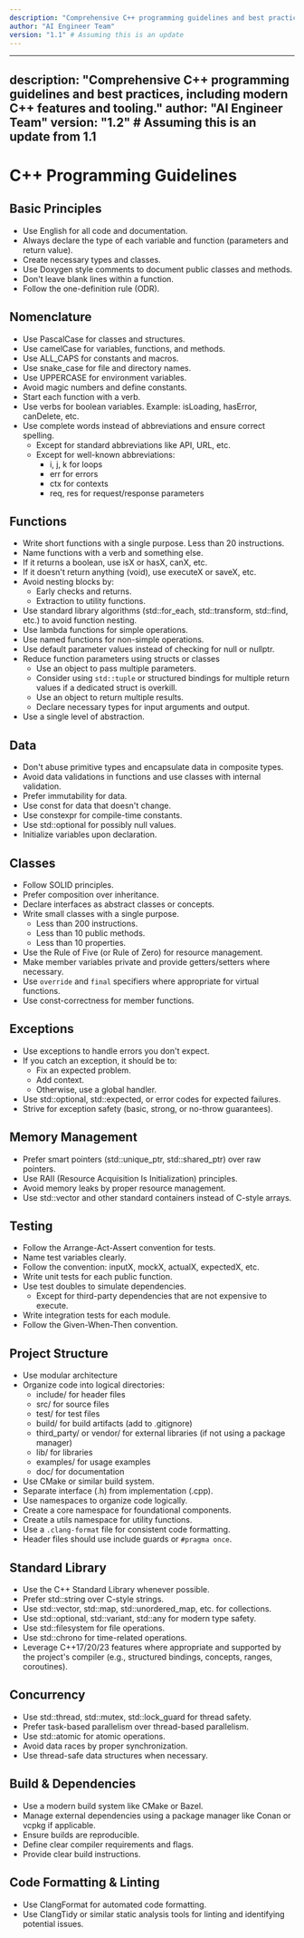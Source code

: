 ```yaml
---
description: "Comprehensive C++ programming guidelines and best practices."
author: "AI Engineer Team"
version: "1.1" # Assuming this is an update
---
```

---
description: "Comprehensive C++ programming guidelines and best practices, including modern C++ features and tooling."
author: "AI Engineer Team"
version: "1.2" # Assuming this is an update from 1.1
---

# C++ Programming Guidelines

## Basic Principles

- Use English for all code and documentation.
- Always declare the type of each variable and function (parameters and return value).
- Create necessary types and classes.
- Use Doxygen style comments to document public classes and methods.
- Don't leave blank lines within a function.
- Follow the one-definition rule (ODR).

## Nomenclature

- Use PascalCase for classes and structures.
- Use camelCase for variables, functions, and methods.
- Use ALL_CAPS for constants and macros.
- Use snake_case for file and directory names.
- Use UPPERCASE for environment variables.
- Avoid magic numbers and define constants.
- Start each function with a verb.
- Use verbs for boolean variables. Example: isLoading, hasError, canDelete, etc.
- Use complete words instead of abbreviations and ensure correct spelling.
  - Except for standard abbreviations like API, URL, etc.
  - Except for well-known abbreviations:
    - i, j, k for loops
    - err for errors
    - ctx for contexts
    - req, res for request/response parameters

## Functions

- Write short functions with a single purpose. Less than 20 instructions.
- Name functions with a verb and something else.
- If it returns a boolean, use isX or hasX, canX, etc.
- If it doesn't return anything (void), use executeX or saveX, etc.
- Avoid nesting blocks by:
  - Early checks and returns.
  - Extraction to utility functions.
- Use standard library algorithms (std::for_each, std::transform, std::find, etc.) to avoid function nesting.
- Use lambda functions for simple operations.
- Use named functions for non-simple operations.
- Use default parameter values instead of checking for null or nullptr.
- Reduce function parameters using structs or classes
  - Use an object to pass multiple parameters.
  - Consider using `std::tuple` or structured bindings for multiple return values if a dedicated struct is overkill.
  - Use an object to return multiple results.
  - Declare necessary types for input arguments and output.
- Use a single level of abstraction.

## Data

- Don't abuse primitive types and encapsulate data in composite types.
- Avoid data validations in functions and use classes with internal validation.
- Prefer immutability for data.
- Use const for data that doesn't change.
- Use constexpr for compile-time constants.
- Use std::optional for possibly null values.
- Initialize variables upon declaration.

## Classes

- Follow SOLID principles.
- Prefer composition over inheritance.
- Declare interfaces as abstract classes or concepts.
- Write small classes with a single purpose.
  - Less than 200 instructions.
  - Less than 10 public methods.
  - Less than 10 properties.
- Use the Rule of Five (or Rule of Zero) for resource management.
- Make member variables private and provide getters/setters where necessary.
- Use `override` and `final` specifiers where appropriate for virtual functions.
- Use const-correctness for member functions.

## Exceptions

- Use exceptions to handle errors you don't expect.
- If you catch an exception, it should be to:
  - Fix an expected problem.
  - Add context.
  - Otherwise, use a global handler.
- Use std::optional, std::expected, or error codes for expected failures.
- Strive for exception safety (basic, strong, or no-throw guarantees).

## Memory Management

- Prefer smart pointers (std::unique_ptr, std::shared_ptr) over raw pointers.
- Use RAII (Resource Acquisition Is Initialization) principles.
- Avoid memory leaks by proper resource management.
- Use std::vector and other standard containers instead of C-style arrays.

## Testing

- Follow the Arrange-Act-Assert convention for tests.
- Name test variables clearly.
- Follow the convention: inputX, mockX, actualX, expectedX, etc.
- Write unit tests for each public function.
- Use test doubles to simulate dependencies.
  - Except for third-party dependencies that are not expensive to execute.
- Write integration tests for each module.
- Follow the Given-When-Then convention.

## Project Structure

- Use modular architecture
- Organize code into logical directories:
  - include/ for header files
  - src/ for source files
  - test/ for test files
  - build/ for build artifacts (add to .gitignore)
  - third_party/ or vendor/ for external libraries (if not using a package manager)
  - lib/ for libraries
  - examples/ for usage examples
  - doc/ for documentation
- Use CMake or similar build system.
- Separate interface (.h) from implementation (.cpp).
- Use namespaces to organize code logically.
- Create a core namespace for foundational components.
- Create a utils namespace for utility functions.
- Use a `.clang-format` file for consistent code formatting.
- Header files should use include guards or `#pragma once`.

## Standard Library

- Use the C++ Standard Library whenever possible.
- Prefer std::string over C-style strings.
- Use std::vector, std::map, std::unordered_map, etc. for collections.
- Use std::optional, std::variant, std::any for modern type safety.
- Use std::filesystem for file operations.
- Use std::chrono for time-related operations.
- Leverage C++17/20/23 features where appropriate and supported by the project's compiler (e.g., structured bindings, concepts, ranges, coroutines).

## Concurrency

- Use std::thread, std::mutex, std::lock_guard for thread safety.
- Prefer task-based parallelism over thread-based parallelism.
- Use std::atomic for atomic operations.
- Avoid data races by proper synchronization.
- Use thread-safe data structures when necessary.

## Build & Dependencies
- Use a modern build system like CMake or Bazel.
- Manage external dependencies using a package manager like Conan or vcpkg if applicable.
- Ensure builds are reproducible.
- Define clear compiler requirements and flags.
- Provide clear build instructions.

## Code Formatting & Linting
- Use ClangFormat for automated code formatting.
- Use ClangTidy or similar static analysis tools for linting and identifying potential issues.
